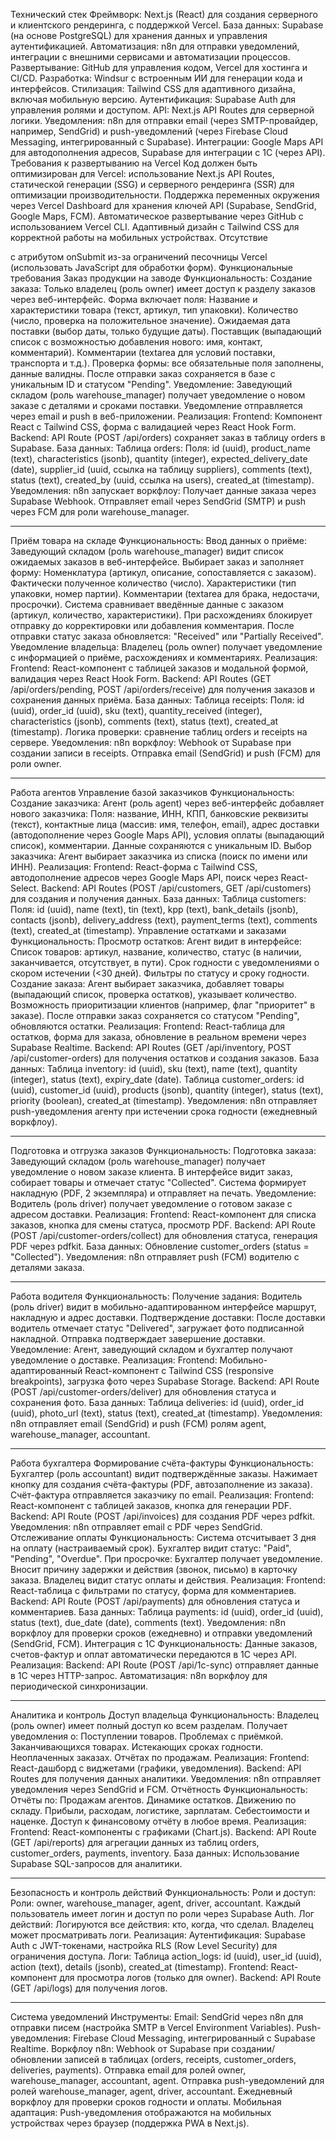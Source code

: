 Технический стек
Фреймворк: Next.js (React) для создания серверного и клиентского рендеринга, с поддержкой Vercel.
База данных: Supabase (на основе PostgreSQL) для хранения данных и управления аутентификацией.
Автоматизация: n8n для отправки уведомлений, интеграции с внешними сервисами и автоматизации процессов.
Развертывание: GitHub для управления кодом, Vercel для хостинга и CI/CD.
Разработка: Windsur с встроенным ИИ для генерации кода и интерфейсов.
Стилизация: Tailwind CSS для адаптивного дизайна, включая мобильную версию.
Аутентификация: Supabase Auth для управления ролями и доступом.
API: Next.js API Routes для серверной логики.
Уведомления: n8n для отправки email (через SMTP-провайдер, например, SendGrid) и push-уведомлений (через Firebase Cloud Messaging, интегрированный с Supabase).
Интеграции: Google Maps API для автодополнения адресов, Supabase для интеграции с 1С (через API).
Требования к развертыванию на Vercel
Код должен быть оптимизирован для Vercel: использование Next.js API Routes, статической генерации (SSG) и серверного рендеринга (SSR) для оптимизации производительности.
Поддержка переменных окружения через Vercel Dashboard для хранения ключей API (Supabase, SendGrid, Google Maps, FCM).
Автоматическое развертывание через GitHub с использованием Vercel CLI.
Адаптивный дизайн с Tailwind CSS для корректной работы на мобильных устройствах.
Отсутствие <form> с атрибутом onSubmit из-за ограничений песочницы Vercel (использовать JavaScript для обработки форм).
Функциональные требования
Заказ продукции на заводе
Функциональность:
Создание заказа:
Только владелец (роль owner) имеет доступ к разделу заказов через веб-интерфейс.
Форма включает поля:
Название и характеристики товара (текст, артикул, тип упаковки).
Количество (число, проверка на положительное значение).
Ожидаемая дата поставки (выбор даты, только будущие даты).
Поставщик (выпадающий список с возможностью добавления нового: имя, контакт, комментарий).
Комментарии (textarea для условий поставки, транспорта и т.д.).
Проверка формы: все обязательные поля заполнены, данные валидны.
После отправки заказ сохраняется в базе с уникальным ID и статусом "Pending".
Уведомление:
Заведующий складом (роль warehouse_manager) получает уведомление о новом заказе с деталями и сроками поставки.
Уведомление отправляется через email и push в веб-приложении.
Реализация:
Frontend: Компонент React с Tailwind CSS, форма с валидацией через React Hook Form.
Backend: API Route (POST /api/orders) сохраняет заказ в таблицу orders в Supabase.
База данных: Таблица orders:
Поля: id (uuid), product_name (text), characteristics (jsonb), quantity (integer), expected_delivery_date (date), supplier_id (uuid, ссылка на таблицу suppliers), comments (text), status (text), created_by (uuid, ссылка на users), created_at (timestamp).
Уведомления: n8n запускает воркфлоу:
Получает данные заказа через Supabase Webhook.
Отправляет email через SendGrid (SMTP) и push через FCM для роли warehouse_manager.
________________________________________
Приём товара на складе
Функциональность:
Ввод данных о приёме:
Заведующий складом (роль warehouse_manager) видит список ожидаемых заказов в веб-интерфейсе.
Выбирает заказ и заполняет форму:
Номенклатура (артикул, описание, сопоставляется с заказом).
Фактически полученное количество (число).
Характеристики (тип упаковки, номер партии).
Комментарии (textarea для брака, недостачи, просрочки).
Система сравнивает введённые данные с заказом (артикул, количество, характеристики).
При расхождениях блокирует отправку до корректировки или добавления комментария.
После отправки статус заказа обновляется: "Received" или "Partially Received".
Уведомление владельца:
Владелец (роль owner) получает уведомление с информацией о приёме, расхождениях и комментариях.
Реализация:
Frontend: React-компонент с таблицей заказов и модальной формой, валидация через React Hook Form.
Backend: API Routes (GET /api/orders/pending, POST /api/orders/receive) для получения заказов и сохранения данных приёма.
База данных:
Таблица receipts:
Поля: id (uuid), order_id (uuid), sku (text), quantity_received (integer), characteristics (jsonb), comments (text), status (text), created_at (timestamp).
Логика проверки: сравнение таблиц orders и receipts на сервере.
Уведомления: n8n воркфлоу:
Webhook от Supabase при создании записи в receipts.
Отправка email (SendGrid) и push (FCM) для роли owner.
________________________________________
Работа агентов
Управление базой заказчиков
Функциональность:
Создание заказчика:
Агент (роль agent) через веб-интерфейс добавляет нового заказчика:
Поля: название, ИНН, КПП, банковские реквизиты (текст), контактные лица (массив: имя, телефон, email), адрес доставки (автодополнение через Google Maps API), условия оплаты (выпадающий список), комментарии.
Данные сохраняются с уникальным ID.
Выбор заказчика:
Агент выбирает заказчика из списка (поиск по имени или ИНН).
Реализация:
Frontend: React-форма с Tailwind CSS, автодополнение адресов через Google Maps API, поиск через React-Select.
Backend: API Routes (POST /api/customers, GET /api/customers) для создания и получения данных.
База данных: Таблица customers:
Поля: id (uuid), name (text), tin (text), kpp (text), bank_details (jsonb), contacts (jsonb), delivery_address (text), payment_terms (text), comments (text), created_at (timestamp).
Управление остатками и заказами
Функциональность:
Просмотр остатков:
Агент видит в интерфейсе:
Список товаров: артикул, название, количество, статус (в наличии, заканчивается, отсутствует, в пути).
Срок годности с уведомлениями о скором истечении (<30 дней).
Фильтры по статусу и сроку годности.
Создание заказа:
Агент выбирает заказчика, добавляет товары (выпадающий список, проверка остатков), указывает количество.
Возможность приоритизации клиентов (например, флаг "приоритет" в заказе).
После отправки заказ сохраняется со статусом "Pending", обновляются остатки.
Реализация:
Frontend: React-таблица для остатков, форма для заказа, обновление в реальном времени через Supabase Realtime.
Backend: API Routes (GET /api/inventory, POST /api/customer-orders) для получения остатков и создания заказов.
База данных:
Таблица inventory: id (uuid), sku (text), name (text), quantity (integer), status (text), expiry_date (date).
Таблица customer_orders: id (uuid), customer_id (uuid), products (jsonb), quantity (integer), status (text), priority (boolean), created_at (timestamp).
Уведомления: n8n отправляет push-уведомления агенту при истечении срока годности (ежедневный воркфлоу).
________________________________________
Подготовка и отгрузка заказов
Функциональность:
Подготовка заказа:
Заведующий складом (роль warehouse_manager) получает уведомление о новом заказе клиента.
В интерфейсе видит заказ, собирает товары и отмечает статус "Collected".
Система формирует накладную (PDF, 2 экземпляра) и отправляет на печать.
Уведомление:     
Водитель (роль driver) получает уведомление о готовом заказе с адресом доставки.
Реализация:
Frontend: React-компонент для списка заказов, кнопка для смены статуса, просмотр PDF.
Backend: API Route (POST /api/customer-orders/collect) для обновления статуса, генерация PDF через pdfkit.
База данных: Обновление customer_orders (status = "Collected").
Уведомления: n8n отправляет push (FCM) водителю с деталями заказа.
________________________________________
Работа водителя
Функциональность:
Получение задания:
Водитель (роль driver) видит в мобильно-адаптированном интерфейсе маршрут, накладную и адрес доставки.
Подтверждение доставки:
После доставки водитель отмечает статус "Delivered", загружает фото подписанной накладной.
Отправка подтверждает завершение доставки.
Уведомление:
Агент, заведующий складом и бухгалтер получают уведомление о доставке.
Реализация:
Frontend: Мобильно-адаптированный React-компонент с Tailwind CSS (responsive breakpoints), загрузка фото через Supabase Storage.
Backend: API Route (POST /api/customer-orders/deliver) для обновления статуса и сохранения фото.
База данных:
Таблица deliveries: id (uuid), order_id (uuid), photo_url (text), status (text), created_at (timestamp).
Уведомления: n8n отправляет email (SendGrid) и push (FCM) ролям agent, warehouse_manager, accountant.
________________________________________
Работа бухгалтера
Формирование счёта-фактуры
Функциональность:
Бухгалтер (роль accountant) видит подтверждённые заказы.
Нажимает кнопку для создания счёта-фактуры (PDF, автозаполнение из заказа).
Счёт-фактура отправляется заказчику по email.
Реализация:
Frontend: React-компонент с таблицей заказов, кнопка для генерации PDF.
Backend: API Route (POST /api/invoices) для создания PDF через pdfkit.
Уведомления: n8n отправляет email с PDF через SendGrid.
Отслеживание оплаты
Функциональность:
Система отсчитывает 3 дня на оплату (настраиваемый срок).
Бухгалтер видит статус: "Paid", "Pending", "Overdue".
При просрочке:
Бухгалтер получает уведомление.
Вносит причину задержки и действия (звонок, письмо) в карточку заказа.
Владелец видит статус оплаты и действия.
Реализация:
Frontend: React-таблица с фильтрами по статусу, форма для комментариев.
Backend: API Route (POST /api/payments) для обновления статуса и комментариев.
База данных: Таблица payments: id (uuid), order_id (uuid), status (text), due_date (date), comments (text).
Уведомления: n8n воркфлоу для проверки сроков (ежедневно) и отправки уведомлений (SendGrid, FCM).
Интеграция с 1С
Функциональность:
Данные заказов, счетов-фактур и оплат автоматически передаются в 1С через API.
Реализация:
Backend: API Route (POST /api/1c-sync) отправляет данные в 1С через HTTP-запрос.
Автоматизация: n8n воркфлоу для периодической синхронизации.
________________________________________
Аналитика и контроль
Доступ владельца
Функциональность:
Владелец (роль owner) имеет полный доступ ко всем разделам.
Получает уведомления о:
Поступлении товаров.
Проблемах с приёмкой.
Заканчивающихся товарах.
Истекающих сроках годности.
Неоплаченных заказах.
Отчётах по продажам.
Реализация:
Frontend: React-дашборд с виджетами (графики, уведомления).
Backend: API Routes для получения данных аналитики.
Уведомления: n8n отправляет уведомления через SendGrid и FCM.
Отчётность
Функциональность:
Отчёты по:
Продажам агентов.
Динамике остатков.
Движению по складу.
Прибыли, расходам, логистике, зарплатам.
Себестоимости и наценке.
Доступ к финансовому отчёту в любое время.
Реализация:
Frontend: React-компоненты с графиками (Chart.js).
Backend: API Route (GET /api/reports) для агрегации данных из таблиц orders, customer_orders, payments, inventory.
База данных: Использование Supabase SQL-запросов для аналитики.
________________________________________
Безопасность и контроль действий
Функциональность:
Роли и доступ:
Роли: owner, warehouse_manager, agent, driver, accountant.
Каждый пользователь имеет логин и доступ по роли через Supabase Auth.
Лог действий:
Логируются все действия: кто, когда, что сделал.
Владелец может просматривать логи.
Реализация:
Аутентификация: Supabase Auth с JWT-токенами, настройка RLS (Row Level Security) для ограничения доступа.
Логи: Таблица action_logs: id (uuid), user_id (uuid), action (text), details (jsonb), created_at (timestamp).
Frontend: React-компонент для просмотра логов (только для owner).
Backend: API Route (GET /api/logs) для получения логов.
________________________________________
Система уведомлений
Инструменты:
Email: SendGrid через n8n для отправки писем (настройка SMTP в Vercel Environment Variables).
Push-уведомления: Firebase Cloud Messaging, интегрированный с Supabase Realtime.
Воркфлоу n8n:
Webhook от Supabase при создании/обновлении записей в таблицах (orders, receipts, customer_orders, deliveries, payments).
Отправка email для ролей owner, warehouse_manager, accountant, agent.
Отправка push-уведомлений для ролей warehouse_manager, agent, driver, accountant.
Ежедневный воркфлоу для проверки сроков годности и оплаты.
Мобильная адаптация:
Push-уведомления отображаются на мобильных устройствах через браузер (поддержка PWA в Next.js).